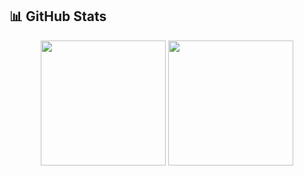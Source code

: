 ## 📊 GitHub Stats
<p align="center">
  <img src="https://github-readme-stats.vercel.app/api?username=zyxkemren&show_icons=true&theme=default" height="200"/>
  <img src="https://github-readme-stats.vercel.app/api/top-langs/?username=zyxkemren&layout=compact&theme=default" height="200"/>
</p>

